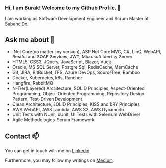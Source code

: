 ### Hi, I am Burak! Welcome to my Github Profile. 👋

I am working as Software Development Engineer and Scrum Master at [SabancıDx](https://www.sabancidx.com/).


## Ask me about 💬
 
  - .Net Core(no matter any version), ASP.Net Core MVC, C#, LinQ, WebAPI, Restful and SOAP Services, JWT, Microsoft Identity Server
  - HTML5, CSS3, JQuery, JavaScript, Blazor, Vuejs
  - Oracle, MS SQL Server, Postgre Sql, RedisCache, MemCache
  - Git, JIRA, BitBucket, TFS, Azure DevOps, SourceTree, Bamboo
  - Docker, Kubernetes, k8s, Rancher
  - Hangfire, RabbitMQ
  - N-Tier(Layered) Architecture, SOLID Principles, Aspect-Oriented Programming, Object-Oriented Programming, Repository Design Pattern, Test-Driven Development
  - Clean Architecture, SOLID Principles, KISS and DRY Principles
  - AWS WebAPI, AWS Lambda, AWS S3, AWS Dynamodb
  - Unit Tests with NUnit, xUnit, UI Tests with Selenium WebDriver
  - Agile Methodologies, Scrum Framework

## Contact 📫

You can get in touch with me on [Linkedin](https://www.linkedin.com/in/umutburakcakmak/).

Furthermore, you may follow my writings on [Medium](https://medium.com/@uburakcakmak).


